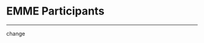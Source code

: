 # EMME Participants
---
change
<Template>

## Name 

*Position Title*

+ email:
+ about me:

<replace your number with your info given the template>

1. 

2. 
## Mario Muscarella 
Assistant Professor

email: memuscarella@alaska.edu
website: MuscarellaLab@github.io


3.
**Tracie** 

4. Taylor 

5. ##Ariane Peralta 

6. 

7. 

8. Grant Wright
Hello World, interests include toxicology, emerging contaminants, environmental policy, etc.

9. Kodi Haughn
email: khaughn@alaska.edu

10. 

11. 

12. Jasper

13. 

14. 

15. Alexis Walker 

16. 

17. 

18. 

19. 

20. 





